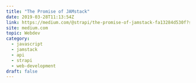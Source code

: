 ```yaml
---
title: "The Promise of JAMstack"
date: 2019-03-28T11:13:54Z
link: https://medium.com/@strapi/the-promise-of-jamstack-fa13284d530f?source=rss------jamstack-5&utm_medium=RSS&utm_source=hune
site: medium.com
topic: Webdev
category:
  - javascript
  - jamstack
  - api
  - strapi
  - web-development
draft: false
---
```

